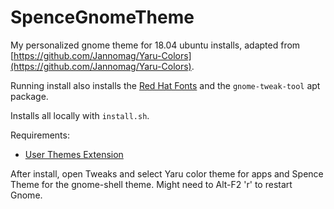 # SpenceGnomeTheme

My personalized gnome theme for 18.04 ubuntu installs, adapted from
[https://github.com/Jannomag/Yaru-Colors](https://github.com/Jannomag/Yaru-Colors).

Running install also installs the [Red Hat
Fonts](https://github.com/RedHatOfficial/RedHatFont) and the `gnome-tweak-tool`
apt package.

Installs all locally with `install.sh`.

Requirements:

* [User Themes Extension](https://extensions.gnome.org/extension/19/user-themes/)

After install, open Tweaks and select Yaru color theme for apps and Spence
Theme for the gnome-shell theme. Might need to Alt-F2 'r' to restart Gnome.
